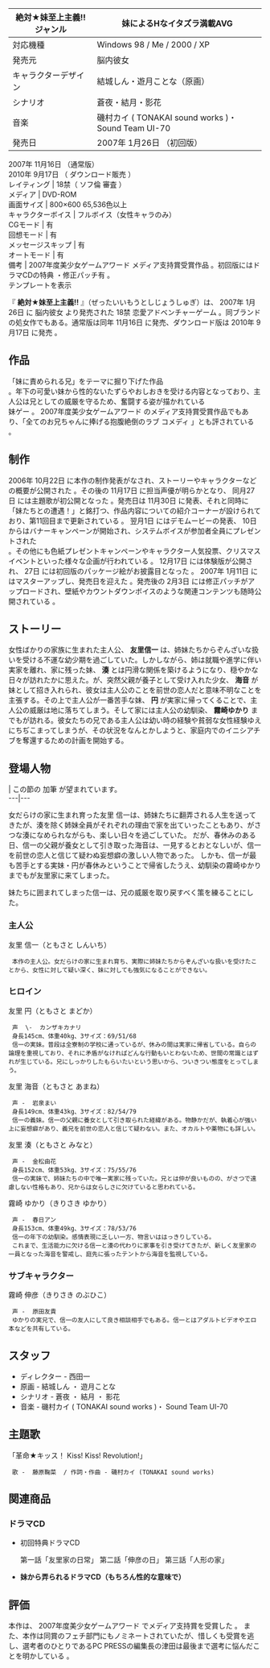 絶対★妹至上主義!!  ジャンル  |  妹によるHなイタズラ満載AVG   
---|---  
対応機種  |  Windows 98  /  Me  /  2000  /  XP   
発売元  |  脳内彼女   
キャラクターデザイン  |  結城しん・遊月ことな（原画）   
シナリオ  |  蒼夜・結月・影花   
音楽  |  磯村カイ (  TONAKAI sound works  )・  Sound Team UI-70   
発売日  |  2007年  1月26日  （初回版）   
2007年  11月16日  （通常版）  
2010年  9月17日  （  ダウンロード販売    ）  
レイティング  |  18禁（  ソフ倫  審査    ）   
メディア  |  DVD-ROM   
画面サイズ  |  800×600 65,536色以上   
キャラクターボイス  |  フルボイス（女性キャラのみ）   
CGモード  |  有   
回想モード  |  有   
メッセージスキップ  |  有   
オートモード  |  有   
備考  |  2007年度美少女ゲームアワード  メディア支持賞受賞作品    。初回版にはドラマCDの特典    ・修正パッチ有    。   
テンプレートを表示  
  
『 **絶対★妹至上主義!!** 』（ぜったいいもうとしじょうしゅぎ）は、  2007年  1月26日  に  脳内彼女  より発売された  18禁
恋愛アドベンチャーゲーム  。同ブランドの処女作でもある。通常版は同年  11月16日  に発売、ダウンロード版は  2010年  9月17日  に発売
  。

##  作品  

「妹に責められる兄」をテーマに掘り下げた作品  
。年下の可愛い妹から性的ないたずらやおしおきを受ける内容となっており、主人公は兄としての威厳を守るため、奮闘する姿が描かれている    
妹ゲー    。  2007年度美少女ゲームアワード  のメディア支持賞受賞作品でもあり、「全てのお兄ちゃんに捧げる抱腹絶倒のラブ  コメディ
」とも評されている    。

##  制作  

2006年  10月22日  に本作の制作発表がなされ、ストーリーやキャラクターなどの概要が公開された    。その後の  11月17日
に担当声優が明らかとなり、  同月27日  には主題歌が初公開となった    。発売日は  11月30日
に発表、それと同時に「妹たちとの遭遇！」と銘打つ、作品内容についての紹介コーナーが設けられており、第11回目まで更新されている    。  翌月1日
にはデモムービーの発表、  10日  からはバナーキャンペーンが開始され、システムボイスが参加者全員にプレゼントされた  
。その他にも色紙プレゼントキャンペーンやキャラクター人気投票、クリスマスイベントといった様々な企画が行われている    。  12月17日
には体験版が公開され、  27日  には初回版のパッケージ絵がお披露目となった    。  2007年  1月11日
にはマスターアップし、発売日を迎えた    。発売後の  2月3日
には修正パッチがアップロードされ、壁紙やカウントダウンボイスのような関連コンテンツも随時公開されている    。

##  ストーリー  

女性ばかりの家族に生まれた主人公、 **友里信一**
は、姉妹たちからぞんざいな扱いを受ける不運な幼少期を過ごしていた。しかしながら、姉は就職や進学に伴い実家を離れ、家に残った妹、 **湊**
とは円滑な関係を築けるようになり、穏やかな日々が訪れたかに思えた。が、突然父親が養子として受け入れた少女、 **海音**
が妹として招き入れられ、彼女は主人公のことを前世の恋人だと意味不明なことを主張する。その上で主人公が一番苦手な妹、 **円**
が実家に帰ってくることで、主人公の威厳は地に落ちてしまう。そして家には主人公の幼馴染、 **霧崎ゆかり**
までもが訪れる。彼女たちの兄である主人公は幼い時の経験や貧弱な女性経験ゆえにちぢこまってしまうが、その状況をなんとかしようと、家庭内でのイニシアチブを奪還するための計画を開始する。

##  登場人物  

|  この節の  加筆  が望まれています。  
---|---  
  
女だらけの家に生まれ育った友里
信一は、姉妹たちに翻弄される人生を送ってきたが、湊を除く姉妹全員がそれぞれの理由で家を出ていったこともあり、がさつな湊になめられながらも、楽しい日々を過ごしていた。
だが、春休みのある日、信一の父親が養女として引き取った海音は、一見するとおとなしいが、信一を前世の恋人と信じて疑わぬ妄想癖の激しい人物であった。
しかも、信一が最も苦手とする実妹・円が春休みということで帰省したうえ、幼馴染の霧崎ゆかりまでもが友里家に来てしまった。

妹たちに囲まれてしまった信一は、兄の威厳を取り戻すべく策を練ることにした。

###  主人公  

友里 信一（ともさと しんいち）

     本作の主人公。女だらけの家に生まれ育ち、実際に姉妹たちからぞんざいな扱いを受けたことから、女性に対して疑い深く、妹に対しても強気になることができない。 

###  ヒロイン  

友里 円（ともさと まどか）

     声  \-  カンザキカナリ 
     身長145cm、体重40kg、3サイズ：69/51/68 
     信一の実妹。普段は全寮制の学校に通っているが、休みの間は実家に帰省している。自らの論理を重視しており、それに矛盾がなければどんな行動もいとわないため、世間の常識とはずれが生じている。兄にしっかりしたもらいたいという思いから、ついきつい態度をとってしまう。 
友里 海音（ともさと あまね）

     声 -  岩泉まい 
     身長149cm、体重43kg、3サイズ：82/54/79 
     信一の義妹。信一の父親に養女として引き取られた経緯がある。物静かだが、執着心が強い上に妄想癖があり、義兄を前世の恋人と信じて疑わない。また、オカルトや薬物にも詳しい。 
友里 湊（ともさと みなと）

     声 -  金松由花 
     身長152cm、体重53kg、3サイズ：75/55/76 
     信一の実妹で、姉妹たちの中で唯一実家に残っていた。兄とは仲が良いものの、がさつで遠慮しない性格もあり、兄からは女らしさに欠けていると思われている。 
霧崎 ゆかり（きりさき ゆかり）

     声 -  春日アン 
     身長153cm、体重49kg、3サイズ：78/53/76 
     信一の年下の幼馴染。感情表現に乏しい一方、物言いははっきりしている。 
     これまで、生活能力に欠ける信一と湊の代わりに家事を引き受けてきたが、新しく友里家の一員となった海音を警戒し、庭先に張ったテントから海音を監視している。 

###  サブキャラクター  

霧崎 伸彦（きりさき のぶひこ）

     声 -  原田友貴 
     ゆかりの実兄で、信一の友人にして良き相談相手でもある。信一とはアダルトビデオやエロ本などを共有している。 

##  スタッフ  

  * ディレクター - 西田一 
  * 原画 -  結城しん  ・  遊月ことな 
  * シナリオ -  蒼夜  ・  結月  ・  影花 
  * 音楽 -  磯村カイ  (  TONAKAI sound works  )・  Sound Team UI-70 

##  主題歌  

「革命★キッス！ Kiss! Kiss! Revolution!」

     歌 -  藤原鞠菜  / 作詞・作曲 - 磯村カイ (TONAKAI sound works) 

##  関連商品  

###  ドラマCD  

  * 初回特典ドラマCD 

     第一話「友里家の日常」 
     第二話「伸彦の日」 
     第三話「人形の家」 
  * **妹から弄られるドラマCD（もちろん性的な意味で）**

##  評価  

本作は、  2007年度美少女ゲームアワード  でメディア支持賞を受賞した    。
また、本作は同賞のフェチ部門にもノミネートされていたが、惜しくも受賞を逃し、選考者のひとりであるPC
PRESSの編集長の津田は最後まで選考に悩んだことを明かしている    。

